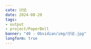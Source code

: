 ```yaml
---
cate: 讨论
date: 2024-08-20
tags: 
- output
- project/PaperBell
banner: "40 - Obsidian/img/讨论.jpg"
longform: true
---
```

